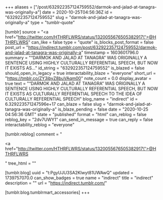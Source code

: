 +++
aliases = ["/post/632922357124759552/darmok-and-jalad-at-tanagra-was-originally-a"]
date = 2020-10-25T04:56:36Z
id = "632922357124759552"
slug = "darmok-and-jalad-at-tanagra-was-originally-a"
type = "tumblr-quote"

[tumblr]
source = "<a href=\"http://twitter.com/HTHRFLWRS/status/1320055676505382917\">@HTHRFLWRS</a>"
can_like = false
type = "quote"
is_blocks_post_format = false
post_url = "https://indirect.tumblr.com/post/632922357124759552/darmok-and-jalad-at-tanagra-was-originally-a"
timestamp = 1603601796.0
summary = "“DARMOK AND JALAD AT TANAGRA” WAS ORIGINALLY A SENTENCE USING HIGHLY CULTURALLY REFERENTIAL SPEECH, BUT NOW IT EXISTS AS..."
id_string = "632922357124759552"
is_blazed = false
should_open_in_legacy = true
interactability_blaze = "everyone"
short_url = "https://tmblr.co/ZY3jbyZ8buVAqm00"
note_count = 0.0
display_avatar = true
text = "&ldquo;DARMOK AND JALAD AT TANAGRA&rdquo; WAS ORIGINALLY A SENTENCE USING HIGHLY CULTURALLY REFERENTIAL SPEECH, BUT NOW IT EXISTS AS CULTURALLY REFERENTIAL SPEECH TO THE IDEA OF CULTURALLY REFERENTIAL SPEECH"
blog_name = "indirect"
id = 6.329223571247596e+17
can_blaze = false
slug = "darmok-and-jalad-at-tanagra-was-originally-a"
is_blaze_pending = false
date = "2020-10-25 04:56:36 GMT"
state = "published"
format = "html"
can_reblog = false
reblog_key = "2dv7UWY1"
can_send_in_message = true
can_reply = false
interactability_reblog = "everyone"

[tumblr.reblog]
comment = "<p><a href=\"http://twitter.com/HTHRFLWRS/status/1320055676505382917\">@HTHRFLWRS</a></p>"
tree_html = ""

[tumblr.blog]
uuid = "t:PgyUJU3SA2Klwyt81UWAwQ"
updated = 1739757070.0
can_show_badges = true
name = "indirect"
title = "indirect"
description = ""
url = "https://indirect.tumblr.com/"

[tumblr.blog.tumblrmart_accessories]
+++
